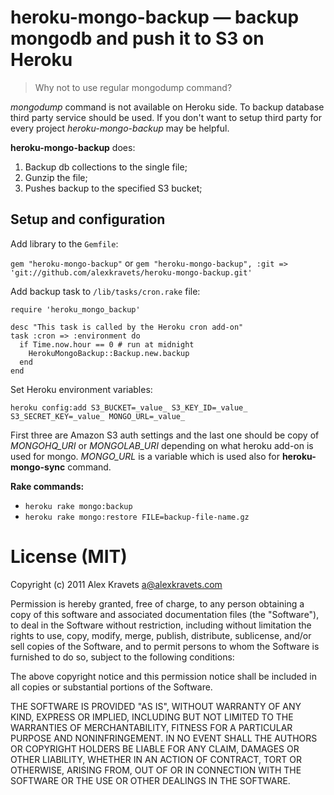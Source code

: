 # heroku-mongo-backup — backup mongodb and push it to S3 on Heroku

> Why not to use regular mongodump command?

*mongodump* command is not available on Heroku side. To backup database third party service should be used. If you don't want to setup third party for every project *heroku-mongo-backup* may be helpful.

**heroku-mongo-backup** does:

1. Backup db collections to the single file;
2. Gunzip the file;
3. Pushes backup to the specified S3 bucket;


## Setup and configuration

Add library to the ```Gemfile```:

```gem "heroku-mongo-backup"``` or ```gem "heroku-mongo-backup", :git => 'git://github.com/alexkravets/heroku-mongo-backup.git'```

Add backup task to ```/lib/tasks/cron.rake``` file:

```
require 'heroku_mongo_backup'

desc "This task is called by the Heroku cron add-on"
task :cron => :environment do
  if Time.now.hour == 0 # run at midnight
    HerokuMongoBackup::Backup.new.backup
  end
end
```

Set Heroku environment variables:

```heroku config:add S3_BUCKET=_value_ S3_KEY_ID=_value_ S3_SECRET_KEY=_value_ MONGO_URL=_value_```

First three are Amazon S3 auth settings and the last one should be copy of *MONGOHQ_URI* or *MONGOLAB_URI* depending on what heroku add-on is used for mongo. *MONGO_URL* is a variable which is used also for **heroku-mongo-sync** command.

**Rake commands:**

* ```heroku rake mongo:backup```
* ```heroku rake mongo:restore FILE=backup-file-name.gz```


# License (MIT)

Copyright (c) 2011 Alex Kravets <a@alexkravets.com>

Permission is hereby granted, free of charge, to any person obtaining
a copy of this software and associated documentation files (the
"Software"), to deal in the Software without restriction, including
without limitation the rights to use, copy, modify, merge, publish,
distribute, sublicense, and/or sell copies of the Software, and to
permit persons to whom the Software is furnished to do so, subject to
the following conditions:

The above copyright notice and this permission notice shall be
included in all copies or substantial portions of the Software.

THE SOFTWARE IS PROVIDED "AS IS", WITHOUT WARRANTY OF ANY KIND,
EXPRESS OR IMPLIED, INCLUDING BUT NOT LIMITED TO THE WARRANTIES OF
MERCHANTABILITY, FITNESS FOR A PARTICULAR PURPOSE AND
NONINFRINGEMENT. IN NO EVENT SHALL THE AUTHORS OR COPYRIGHT HOLDERS BE
LIABLE FOR ANY CLAIM, DAMAGES OR OTHER LIABILITY, WHETHER IN AN ACTION
OF CONTRACT, TORT OR OTHERWISE, ARISING FROM, OUT OF OR IN CONNECTION
WITH THE SOFTWARE OR THE USE OR OTHER DEALINGS IN THE SOFTWARE.